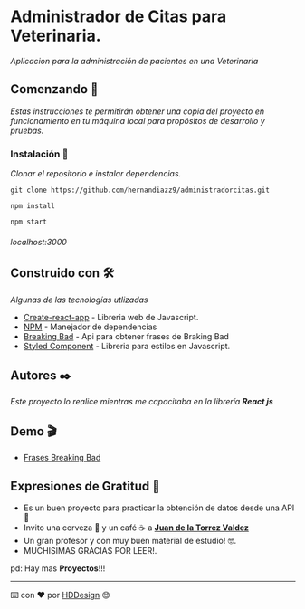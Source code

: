 # Administrador de Citas para Veterinaria.

_Aplicacion para la administración de pacientes en una Veterinaria_

## Comenzando 🚀

_Estas instrucciones te permitirán obtener una copia del proyecto en funcionamiento en tu máquina local para propósitos de desarrollo y pruebas._

### Instalación 🔧

_Clonar el repositorio e instalar dependencias._

```
git clone https://github.com/hernandiazz9/administradorcitas.git
```
```
npm install
```
```
npm start 
```
 ###### localhost:3000
 
## Construido con 🛠️

_Algunas de las tecnologías utlizadas_

* [Create-react-app](https://reactjs.org/) - Libreria web de Javascript.
* [NPM](https://www.npmjs.com/) - Manejador de dependencias
* [Breaking Bad](https://breaking-bad-quotes.herokuapp.com/v1/quotes) - Api para obtener frases de Braking Bad
* [Styled Component](https://emotion.sh/docs/styled) - Libreria para estilos en Javascript.


## Autores ✒️

_Este proyecto lo realice mientras me capacitaba en la librería  **React js**_

## Demo 🎬 
* [Frases Breaking Bad](https://breakingbadhdd.netlify.app/)


## Expresiones de Gratitud 🎁

* Es un buen proyecto para practicar la obtención  de datos desde una API 📢
* Invito una cerveza 🍺 y un café ☕ a [**Juan de la Torrez Valdez**](https://www.udemy.com/user/juanpablodelatorrevaldez/)
* Un gran profesor y con muy buen material de estudio! 🤓.
* MUCHISIMAS GRACIAS POR LEER!.

pd: Hay mas **Proyectos**!!!



---
⌨️ con ❤️ por [HDDesign](https://github.com/hernandiazz9) 😊
